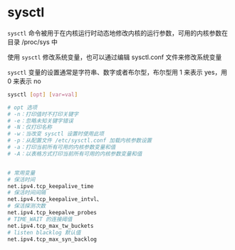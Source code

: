 # sysctl

`sysctl` 命令被用于在内核运行时动态地修改内核的运行参数，可用的内核参数在目录 /proc/sys 中

使用 `sysctl` 修改系统变量，也可以通过编辑 sysctl.conf 文件来修改系统变量

`sysctl` 变量的设置通常是字符串、数字或者布尔型，布尔型用 1 来表示 yes，用 0 来表示 no

```sh
sysctl [opt] [var=val]

# opt 选项
# -n：打印值时不打印关键字
# -e：忽略未知关键字错误
# -N：仅打印名称
# -w：当改变 sysctl 设置时使用此项
# -p：从配置文件 /etc/sysctl.conf 加载内核参数设置
# -a：打印当前所有可用的内核参数变量和值
# -A：以表格方式打印当前所有可用的内核参数变量和值


# 常用变量
# 保活时间
net.ipv4.tcp_keepalive_time 
# 保活时间间隔
net.ipv4.tcp_keepalive_intvl、
# 保活探测次数
net.ipv4.tcp_keepalve_probes
# TIME_WAIT 的连接阈值
net.ipv4.tcp_max_tw_buckets
# listen blacklog 默认值
net.ipv4.tcp_max_syn_backlog
```